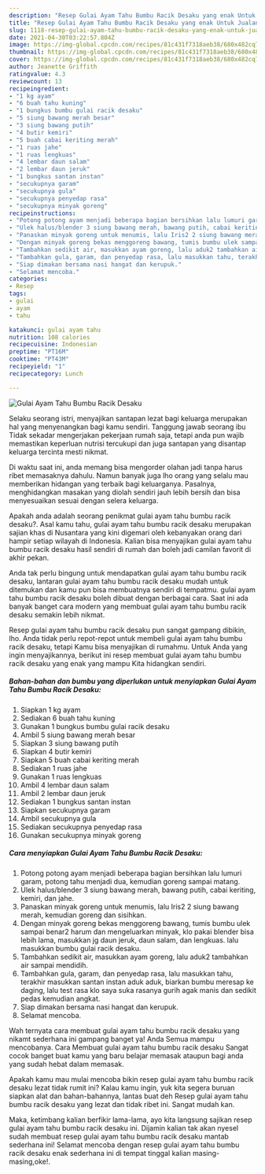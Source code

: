 ```yaml
---
description: "Resep Gulai Ayam Tahu Bumbu Racik Desaku yang enak Untuk Jualan"
title: "Resep Gulai Ayam Tahu Bumbu Racik Desaku yang enak Untuk Jualan"
slug: 1118-resep-gulai-ayam-tahu-bumbu-racik-desaku-yang-enak-untuk-jualan
date: 2021-04-30T03:22:57.804Z
image: https://img-global.cpcdn.com/recipes/81c431f7318aeb38/680x482cq70/gulai-ayam-tahu-bumbu-racik-desaku-foto-resep-utama.jpg
thumbnail: https://img-global.cpcdn.com/recipes/81c431f7318aeb38/680x482cq70/gulai-ayam-tahu-bumbu-racik-desaku-foto-resep-utama.jpg
cover: https://img-global.cpcdn.com/recipes/81c431f7318aeb38/680x482cq70/gulai-ayam-tahu-bumbu-racik-desaku-foto-resep-utama.jpg
author: Jeanette Griffith
ratingvalue: 4.3
reviewcount: 13
recipeingredient:
- "1 kg ayam"
- "6 buah tahu kuning"
- "1 bungkus bumbu gulai racik desaku"
- "5 siung bawang merah besar"
- "3 siung bawang putih"
- "4 butir kemiri"
- "5 buah cabai keriting merah"
- "1 ruas jahe"
- "1 ruas lengkuas"
- "4 lembar daun salam"
- "2 lembar daun jeruk"
- "1 bungkus santan instan"
- "secukupnya garam"
- "secukupnya gula"
- "secukupnya penyedap rasa"
- "secukupnya minyak goreng"
recipeinstructions:
- "Potong potong ayam menjadi beberapa bagian bersihkan lalu lumuri garam, potong tahu menjadi dua, kemudian goreng sampai matang."
- "Ulek halus/blender 3 siung bawang merah, bawang putih, cabai keriting, kemiri, dan jahe."
- "Panaskan minyak goreng untuk menumis, lalu Iris2 2 siung bawang merah, kemudian goreng dan sisihkan."
- "Dengan minyak goreng bekas menggoreng bawang, tumis bumbu ulek sampai benar2 harum dan mengeluarkan minyak, klo pakai blender bisa lebih lama, masukkan jg daun jeruk, daun salam, dan lengkuas. lalu masukkan bumbu gulai racik desaku."
- "Tambahkan sedikit air, masukkan ayam goreng, lalu aduk2 tambahkan air sampai mendidih."
- "Tambahkan gula, garam, dan penyedap rasa, lalu masukkan tahu, terakhir masukkan santan instan aduk aduk, biarkan bumbu meresap ke daging, lalu test rasa klo saya suka rasanya gurih agak manis dan sedikit pedas kemudian angkat."
- "Siap dimakan bersama nasi hangat dan kerupuk."
- "Selamat mencoba."
categories:
- Resep
tags:
- gulai
- ayam
- tahu

katakunci: gulai ayam tahu 
nutrition: 108 calories
recipecuisine: Indonesian
preptime: "PT16M"
cooktime: "PT43M"
recipeyield: "1"
recipecategory: Lunch

---
```



![Gulai Ayam Tahu Bumbu Racik Desaku](https://img-global.cpcdn.com/recipes/81c431f7318aeb38/680x482cq70/gulai-ayam-tahu-bumbu-racik-desaku-foto-resep-utama.jpg)

Selaku seorang istri, menyajikan santapan lezat bagi keluarga merupakan hal yang menyenangkan bagi kamu sendiri. Tanggung jawab seorang ibu Tidak sekadar mengerjakan pekerjaan rumah saja, tetapi anda pun wajib memastikan keperluan nutrisi tercukupi dan juga santapan yang disantap keluarga tercinta mesti nikmat.

Di waktu  saat ini, anda memang bisa mengorder olahan jadi tanpa harus ribet memasaknya dahulu. Namun banyak juga lho orang yang selalu mau memberikan hidangan yang terbaik bagi keluarganya. Pasalnya, menghidangkan masakan yang diolah sendiri jauh lebih bersih dan bisa menyesuaikan sesuai dengan selera keluarga. 



Apakah anda adalah seorang penikmat gulai ayam tahu bumbu racik desaku?. Asal kamu tahu, gulai ayam tahu bumbu racik desaku merupakan sajian khas di Nusantara yang kini digemari oleh kebanyakan orang dari hampir setiap wilayah di Indonesia. Kalian bisa menyajikan gulai ayam tahu bumbu racik desaku hasil sendiri di rumah dan boleh jadi camilan favorit di akhir pekan.

Anda tak perlu bingung untuk mendapatkan gulai ayam tahu bumbu racik desaku, lantaran gulai ayam tahu bumbu racik desaku mudah untuk ditemukan dan kamu pun bisa membuatnya sendiri di tempatmu. gulai ayam tahu bumbu racik desaku boleh dibuat dengan berbagai cara. Saat ini ada banyak banget cara modern yang membuat gulai ayam tahu bumbu racik desaku semakin lebih nikmat.

Resep gulai ayam tahu bumbu racik desaku pun sangat gampang dibikin, lho. Anda tidak perlu repot-repot untuk membeli gulai ayam tahu bumbu racik desaku, tetapi Kamu bisa menyajikan di rumahmu. Untuk Anda yang ingin menyajikannya, berikut ini resep membuat gulai ayam tahu bumbu racik desaku yang enak yang mampu Kita hidangkan sendiri.

<!--inarticleads1-->

##### Bahan-bahan dan bumbu yang diperlukan untuk menyiapkan Gulai Ayam Tahu Bumbu Racik Desaku:

1. Siapkan 1 kg ayam
1. Sediakan 6 buah tahu kuning
1. Gunakan 1 bungkus bumbu gulai racik desaku
1. Ambil 5 siung bawang merah besar
1. Siapkan 3 siung bawang putih
1. Siapkan 4 butir kemiri
1. Siapkan 5 buah cabai keriting merah
1. Sediakan 1 ruas jahe
1. Gunakan 1 ruas lengkuas
1. Ambil 4 lembar daun salam
1. Ambil 2 lembar daun jeruk
1. Sediakan 1 bungkus santan instan
1. Siapkan secukupnya garam
1. Ambil secukupnya gula
1. Sediakan secukupnya penyedap rasa
1. Gunakan secukupnya minyak goreng




<!--inarticleads2-->

##### Cara menyiapkan Gulai Ayam Tahu Bumbu Racik Desaku:

1. Potong potong ayam menjadi beberapa bagian bersihkan lalu lumuri garam, potong tahu menjadi dua, kemudian goreng sampai matang.
1. Ulek halus/blender 3 siung bawang merah, bawang putih, cabai keriting, kemiri, dan jahe.
1. Panaskan minyak goreng untuk menumis, lalu Iris2 2 siung bawang merah, kemudian goreng dan sisihkan.
1. Dengan minyak goreng bekas menggoreng bawang, tumis bumbu ulek sampai benar2 harum dan mengeluarkan minyak, klo pakai blender bisa lebih lama, masukkan jg daun jeruk, daun salam, dan lengkuas. lalu masukkan bumbu gulai racik desaku.
1. Tambahkan sedikit air, masukkan ayam goreng, lalu aduk2 tambahkan air sampai mendidih.
1. Tambahkan gula, garam, dan penyedap rasa, lalu masukkan tahu, terakhir masukkan santan instan aduk aduk, biarkan bumbu meresap ke daging, lalu test rasa klo saya suka rasanya gurih agak manis dan sedikit pedas kemudian angkat.
1. Siap dimakan bersama nasi hangat dan kerupuk.
1. Selamat mencoba.




Wah ternyata cara membuat gulai ayam tahu bumbu racik desaku yang nikamt sederhana ini gampang banget ya! Anda Semua mampu mencobanya. Cara Membuat gulai ayam tahu bumbu racik desaku Sangat cocok banget buat kamu yang baru belajar memasak ataupun bagi anda yang sudah hebat dalam memasak.

Apakah kamu mau mulai mencoba bikin resep gulai ayam tahu bumbu racik desaku lezat tidak rumit ini? Kalau kamu ingin, yuk kita segera buruan siapkan alat dan bahan-bahannya, lantas buat deh Resep gulai ayam tahu bumbu racik desaku yang lezat dan tidak ribet ini. Sangat mudah kan. 

Maka, ketimbang kalian berfikir lama-lama, ayo kita langsung sajikan resep gulai ayam tahu bumbu racik desaku ini. Dijamin kalian tak akan nyesel sudah membuat resep gulai ayam tahu bumbu racik desaku mantab sederhana ini! Selamat mencoba dengan resep gulai ayam tahu bumbu racik desaku enak sederhana ini di tempat tinggal kalian masing-masing,oke!.

